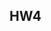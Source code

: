 <!--
 * @Author: zhanghao
 * @Date: 2022-09-15 20:35:19
 * @LastEditTime: 2022-09-15 20:35:19
 * @FilePath: /hao_slambook2/ch4/hw4.md
 * @Description: 
-->
## HW4
